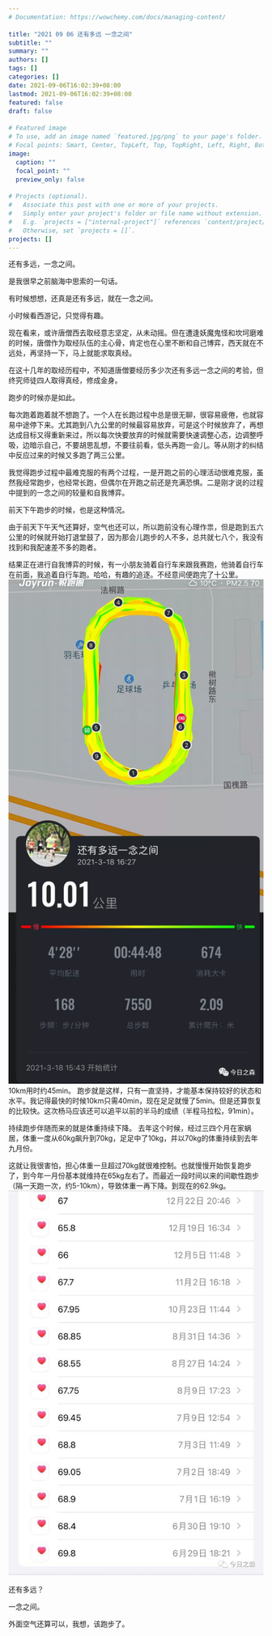 ```yaml
---
# Documentation: https://wowchemy.com/docs/managing-content/

title: "2021 09 06 还有多远 一念之间"
subtitle: ""
summary: ""
authors: []
tags: []
categories: []
date: 2021-09-06T16:02:39+08:00
lastmod: 2021-09-06T16:02:39+08:00
featured: false
draft: false

# Featured image
# To use, add an image named `featured.jpg/png` to your page's folder.
# Focal points: Smart, Center, TopLeft, Top, TopRight, Left, Right, BottomLeft, Bottom, BottomRight.
image:
  caption: ""
  focal_point: ""
  preview_only: false

# Projects (optional).
#   Associate this post with one or more of your projects.
#   Simply enter your project's folder or file name without extension.
#   E.g. `projects = ["internal-project"]` references `content/project/deep-learning/index.md`.
#   Otherwise, set `projects = []`.
projects: []
---
```

还有多远，一念之间。

是我很早之前脑海中思索的一句话。

有时候想想，还真是还有多远，就在一念之间。



小时候看西游记，只觉得有趣。

现在看来，或许唐僧西去取经意志坚定，从未动摇。但在遭逢妖魔鬼怪和坎坷磨难的时候，唐僧作为取经队伍的主心骨，肯定也在心里不断和自己博弈，西天就在不远处，再坚持一下，马上就能求取真经。



在这十几年的取经历程中，不知道唐僧要经历多少次还有多远一念之间的考验，但终究师徒四人取得真经，修成金身。



跑步的时候亦是如此。

每次跑着跑着就不想跑了。一个人在长跑过程中总是很无聊，很容易疲倦，也就容易中途停下来。尤其跑到八九公里的时候最容易放弃，可是这个时候放弃了，再想达成目标又得重新来过，所以每次快要放弃的时候就需要快速调整心态，边调整呼吸，边暗示自己，不要胡思乱想，不要往前看，低头再跑一会儿。等从刚才的纠结中反应过来的时候又多跑了两三公里。



我觉得跑步过程中最难克服的有两个过程，一是开跑之前的心理活动很难克服，虽然我经常跑步，也经常长跑，但偶尔在开跑之前还是充满恐惧。二是刚才说的过程中提到的一念之间的较量和自我博弈。



前天下午跑步的时候，也是这种情况。

由于前天下午天气还算好，空气也还可以，所以跑前没有心理作祟，但是跑到五六公里的时候就开始打退堂鼓了，因为那会儿跑步的人不多，总共就七八个，我没有找到和我配速差不多的跑者。



结果正在进行自我博弈的时候，有一小朋友骑着自行车来跟我赛跑，他骑着自行车在前面，我追着自行车跑。哈哈，有趣的追逐。不经意间便跑完了十公里。
![](p1.png)
10km用时约45min。
跑步就是这样，只有一直坚持，才能基本保持较好的状态和水平。我记得最快的时候10km只需40min，现在足足就慢了5min。但是还算恢复的比较快。这次杨马应该还可以追平以前的半马的成绩（半程马拉松，91min）。

持续跑步伴随而来的就是体重持续下降。
去年这个时候，经过三四个月在家蜗居，体重一度从60kg飙升到70kg，足足中了10kg，并以70kg的体重持续到去年九月份。

这就让我很害怕，担心体重一旦超过70kg就很难控制。也就慢慢开始恢复跑步了，到今年一月份基本就维持在65kg左右了。而最近一段时间以来的间歇性跑步（隔一天跑一次，约5-10km），导致体重一再下降。到现在的62.9kg。   
![](p2.png)

还有多远？

一念之间。



外面空气还算可以，我想，该跑步了。